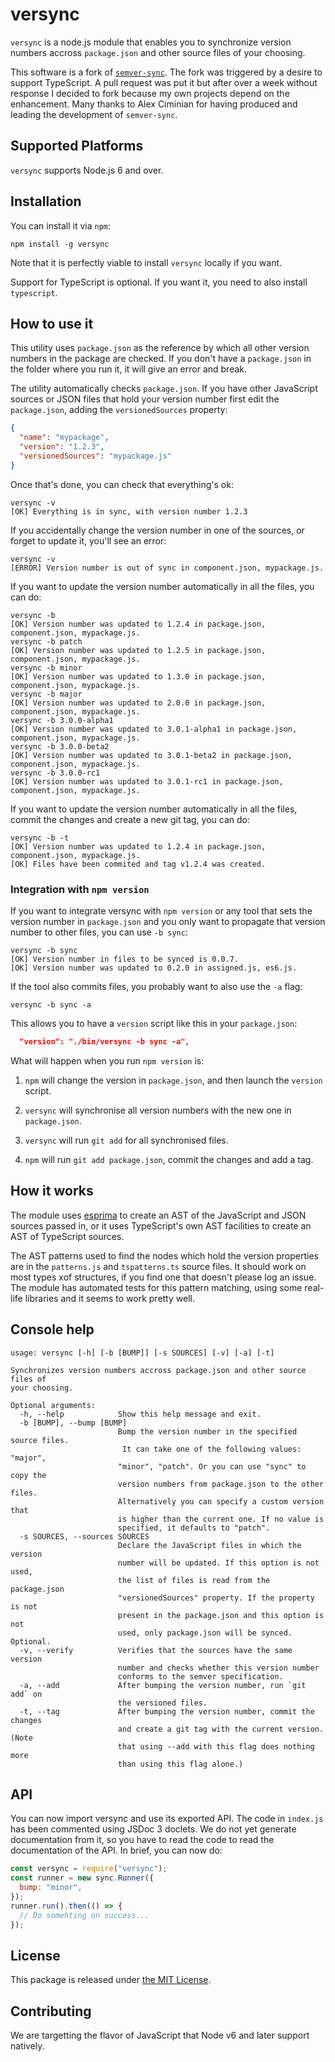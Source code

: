 # versync

`versync` is a node.js module that enables you to synchronize version numbers
accross `package.json` and other source files of your choosing.

This software is a fork of
[`semver-sync`](https://github.com/cimi/semver-sync). The fork was triggered by
a desire to support TypeScript. A pull request was put it but after over a week
without response I decided to fork because my own projects depend on the
enhancement. Many thanks to Alex Ciminian for having produced and leading the
development of `semver-sync`.

## Supported Platforms

`versync` supports Node.js 6 and over.

## Installation

You can install it via `npm`:

```console
npm install -g versync
```

Note that it is perfectly viable to install `versync` locally if you want.

Support for TypeScript is optional. If you want it, you need to also install
`typescript`.

## How to use it

This utility uses `package.json` as the reference by which all other version
numbers in the package are checked. If you don't have a `package.json` in the
folder where you run it, it will give an error and break.

The utility automatically checks `package.json`. If you have other JavaScript
sources or JSON files that hold your version number first edit the
`package.json`, adding the `versionedSources` property:

```json
{
  "name": "mypackage",
  "version": "1.2.3",
  "versionedSources": "mypackage.js"
}
```

Once that's done, you can check that everything's ok:

```console
versync -v
[OK] Everything is in sync, with version number 1.2.3
```

If you accidentally change the version number in one of the sources, or forget
to update it, you'll see an error:

```console
versync -v
[ERROR] Version number is out of sync in component.json, mypackage.js.
```

If you want to update the version number automatically in all the files, you can
do:

```console
versync -b
[OK] Version number was updated to 1.2.4 in package.json, component.json, mypackage.js.
versync -b patch
[OK] Version number was updated to 1.2.5 in package.json, component.json, mypackage.js.
versync -b minor
[OK] Version number was updated to 1.3.0 in package.json, component.json, mypackage.js.
versync -b major
[OK] Version number was updated to 2.0.0 in package.json, component.json, mypackage.js.
versync -b 3.0.0-alpha1
[OK] Version number was updated to 3.0.1-alpha1 in package.json, component.json, mypackage.js.
versync -b 3.0.0-beta2
[OK] Version number was updated to 3.0.1-beta2 in package.json, component.json, mypackage.js.
versync -b 3.0.0-rc1
[OK] Version number was updated to 3.0.1-rc1 in package.json, component.json, mypackage.js.
```

If you want to update the version number automatically in all the files, commit
the changes and create a new git tag, you can do:

```console
versync -b -t
[OK] Version number was updated to 1.2.4 in package.json, component.json, mypackage.js.
[OK] Files have been commited and tag v1.2.4 was created.
```

### Integration with `npm version`

If you want to integrate versync with `npm version` or any tool that sets the
version number in ``package.json`` and you only want to propagate that version
number to other files, you can use `-b sync`:

```console
versync -b sync
[OK] Version number in files to be synced is 0.0.7.
[OK] Version number was updated to 0.2.0 in assigned.js, es6.js.
```

If the tool also commits files, you probably want to also use the `-a` flag:

```console
versync -b sync -a
```

This allows you to have a `version` script like this in your `package.json`:

```json
  "version": "./bin/versync -b sync -a",
```

What will happen when you run `npm version` is:

1. `npm` will change the version in `package.json`, and then launch the
`version` script.

2. `versync` will synchronise all version numbers with the new one in
`package.json`.

3. `versync` will run `git add` for all synchronised files.

4. `npm` will run `git add package.json`, commit the changes and add a tag.

## How it works

The module uses [esprima](https://github.com/jquery/esprima) to create an AST of
the JavaScript and JSON sources passed in, or it uses TypeScript's own AST
facilities to create an AST of TypeScript sources.

The AST patterns used to find the nodes which hold the version properties are in
the `patterns.js` and `tspatterns.ts` source files. It should work on most types
xof structures, if you find one that doesn't please log an issue. The module has
automated tests for this pattern matching, using some real-life libraries and it
seems to work pretty well.

## Console help

```
usage: versync [-h] [-b [BUMP]] [-s SOURCES] [-v] [-a] [-t]

Synchronizes version numbers accross package.json and other source files of
your choosing.

Optional arguments:
  -h, --help            Show this help message and exit.
  -b [BUMP], --bump [BUMP]
                        Bump the version number in the specified source files.
                         It can take one of the following values: "major",
                        "minor", "patch". Or you can use "sync" to copy the
                        version numbers from package.json to the other files.
                        Alternatively you can specify a custom version that
                        is higher than the current one. If no value is
                        specified, it defaults to "patch".
  -s SOURCES, --sources SOURCES
                        Declare the JavaScript files in which the version
                        number will be updated. If this option is not used,
                        the list of files is read from the package.json
                        "versionedSources" property. If the property is not
                        present in the package.json and this option is not
                        used, only package.json will be synced. Optional.
  -v, --verify          Verifies that the sources have the same version
                        number and checks whether this version number
                        conforms to the semver specification.
  -a, --add             After bumping the version number, run `git add` on
                        the versioned files.
  -t, --tag             After bumping the version number, commit the changes
                        and create a git tag with the current version. (Note
                        that using --add with this flag does nothing more
                        than using this flag alone.)
```

## API

You can now import versync and use its exported API. The code in
`index.js` has been commented using JSDoc 3 doclets. We do not yet
generate documentation from it, so you have to read the code to read
the documentation of the API. In brief, you can now do:

```js
const versync = require("versync");
const runner = new sync.Runner({
  bump: "minor",
});
runner.run().then(() => {
  // Do somehting on success...
});
```

## License

This package is released under [the MIT
License](http://opensource.org/licenses/MIT).

## Contributing

We are targetting the flavor of JavaScript that Node v6 and later support
natively.
